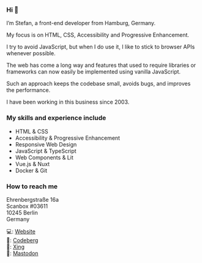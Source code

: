 ### Hi 👋

I’m Stefan, a front-end developer from Hamburg, Germany.

My focus is on HTML, CSS, Accessibility and Progressive Enhancement.

I try to avoid JavaScript, but when I do use it, I like to stick to browser APIs whenever possible.

The web has come a long way and features that used to require libraries or frameworks can now easily be implemented using vanilla JavaScript.

Such an approach keeps the codebase small, avoids bugs, and improves the performance.

I have been working in this business since 2003.

### My skills and experience include

+ HTML & CSS
+ Accessibility & Progressive Enhancement
+ Responsive Web Design
+ JavaScript & TypeScript
+ Web Components & Lit
+ Vue.js & Nuxt
+ Docker & Git

### How to reach me

Ehrenbergstraße 16a  
Scanbox #03611  
10245 Berlin  
Germany
 
💻: <a href="https://www.frede.dev/">Website</a>  
💽: <a href="https://codeberg.org/stefanfrede">Codeberg</a>  
💬: <a href="https://www.xing.com/profile/Stefan_Frede2">Xing</a>  
💬: <a rel="me" href="https://mastodon.social/@stefanfrede">Mastodon</a>

<!--
**stefanfrede/stefanfrede** is a ✨ _special_ ✨ repository because its `README.md` (this file) appears on your GitHub profile.

Here are some ideas to get you started:

- 🔭 I’m currently working on ...
- 🌱 I’m currently learning ...
- 👯 I’m looking to collaborate on ...
- 🤔 I’m looking for help with ...
- 💬 Ask me about ...
- 📫 How to reach me: ...
- 😄 Pronouns: ...
- ⚡ Fun fact: ...
-->
